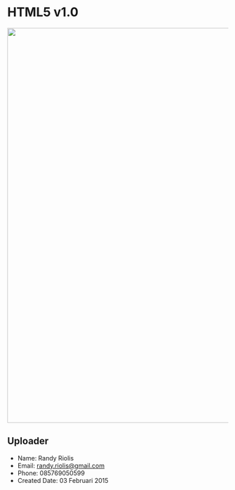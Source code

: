 # HTML5 v1.0

<img src="https://raw.github.com/r4nd1/template-cpanel-html5-01/master/screenshot.jpg" width="900">

## Uploader
* Name: Randy Riolis
* Email: randy.riolis@gmail.com
* Phone: 085769050599
* Created Date: 03 Februari 2015
